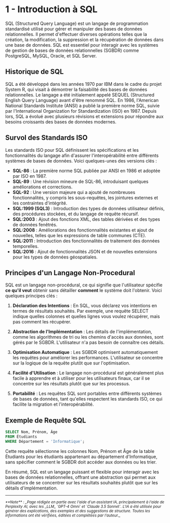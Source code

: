 # 1 - Introduction à SQL

SQL (Structured Query Language) est un langage de programmation standardisé
utilisé pour gérer et manipuler des bases de données relationnelles. Il permet
d'effectuer diverses opérations telles que la création, la modification, la
suppression et la récupération de données dans une base de données. SQL est
essentiel pour interagir avec les systèmes de gestion de bases de données
relationnelles (SGBDR) comme PostgreSQL, MySQL, Oracle, et SQL Server.

## Historique de SQL

SQL a été développé dans les années 1970 par IBM dans le cadre du projet System
R, qui visait à démontrer la faisabilité des bases de données relationnelles. Le
langage a été initialement appelé SEQUEL (Structured English Query Language)
avant d'être renommé SQL. En 1986, l'American National Standards Institute 
(ANSI) a publié la première norme SQL, suivie par l'International Organization
for Standardization (ISO) en 1987. Depuis lors, SQL a évolué avec plusieurs
révisions et extensions pour répondre aux besoins croissants des bases de
données modernes.

## Survol des Standards ISO

Les standards ISO pour SQL définissent les spécifications et les fonctionnalités
du langage afin d'assurer l'interopérabilité entre différents systèmes de bases
de données. Voici quelques-unes des versions clés :

- **SQL-86** : La première norme SQL publiée par ANSI en 1986 et adoptée par ISO
  en 1987.
- **SQL-89** : Une révision mineure de SQL-86, introduisant quelques
  améliorations et corrections.
- **SQL-92** : Une version majeure qui a ajouté de nombreuses fonctionnalités, y
  compris les sous-requêtes, les jointures externes et les contraintes
  d'intégrité.
- **SQL:1999 (SQL3)** : Introduction des types de données utilisateur définis,
  des procédures stockées, et du langage de requête récursif.
- **SQL:2003** : Ajout des fonctions XML, des tables dérivées et des types de
  données fenêtrés.
- **SQL:2008** : Améliorations des fonctionnalités existantes et ajout de
  nouvelles, telles que les expressions de table communes (CTE).
- **SQL:2011** : Introduction des fonctionnalités de traitement des données
  temporelles.
- **SQL:2016** : Ajout de fonctionnalités JSON et de nouvelles extensions pour
  les types de données géospatiales.

## Principes d'un Langage Non-Procedural

SQL est un langage non-procédural, ce qui signifie que l'utilisateur spécifie
**ce qu'il veut** obtenir sans détailler **comment** le système doit l'obtenir.
Voici quelques principes clés :

1. **Déclaration des Intentions** : En SQL, vous déclarez vos intentions en
   termes de résultats souhaités. Par exemple, une requête SELECT indique
   quelles colonnes et quelles lignes vous voulez récupérer, mais pas comment
   les récupérer.

2. **Abstraction de l'Implémentation** : Les détails de l'implémentation, comme
   les algorithmes de tri ou les chemins d'accès aux données, sont gérés par le
   SGBDR. L'utilisateur n'a pas besoin de connaître ces détails.

3. **Optimisation Automatique** : Les SGBDR optimisent automatiquement les
   requêtes pour améliorer les performances. L'utilisateur se concentre sur la
   logique de la requête plutôt que sur l'optimisation.

4. **Facilité d'Utilisation** : Le langage non-procédural est généralement plus
   facile à apprendre et à utiliser pour les utilisateurs finaux, car il se
   concentre sur les résultats plutôt que sur les processus.

5. **Portabilité** : Les requêtes SQL sont portables entre différents systèmes
   de bases de données, tant qu'elles respectent les standards ISO, ce qui
   facilite la migration et l'interopérabilité.

## Exemple de Requête SQL

```sql
SELECT Nom, Prénom, Âge
FROM Étudiants
WHERE Département = 'Informatique';
```

Cette requête sélectionne les colonnes Nom, Prénom et Âge de la table Étudiants
pour les étudiants appartenant au département d'Informatique, sans spécifier
comment le SGBDR doit accéder aux données ou les trier.

En résumé, SQL est un langage puissant et flexible pour interagir avec les bases
de données relationnelles, offrant une abstraction qui permet aux utilisateurs
de se concentrer sur les résultats souhaités plutôt que sur les détails
d'implémentation.

-------
<small>
   <cite>
      **Note** : _Page rédigée en partie avec l'aide d'un assistant IA, principalement
      à l'aide de Perplexity AI, avec les _LLM_ `GPT-4 Omni` et `Claude 3.5 Sonnet`. L'IA
      a été utilisée pour générer des explications, des exemples et des suggestions de
      structure. Toutes les informations ont été vérifiées, éditées et complétées par
      l'auteur._
   </cite>
</small>